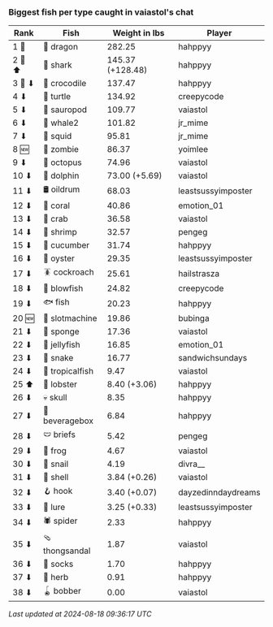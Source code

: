 ### Biggest fish per type caught in vaiastol's chat
| Rank | Fish | Weight in lbs | Player |
|------|--------|-----------|---------|
| 1 🥇  | 🐉 dragon | 282.25 | hahppyy |
| 2 🥈 ⬆ | 🦈 shark | 145.37 (+128.48) | hahppyy |
| 3 🥉 ⬇ | 🐊 crocodile | 137.47 | hahppyy |
| 4 ⬇ | 🐢 turtle | 134.92 | creepycode |
| 5 ⬇ | 🦕 sauropod | 109.77 | vaiastol |
| 6 ⬇ | 🐋 whale2 | 101.82 | jr_mime |
| 7 ⬇ | 🦑 squid | 95.81 | jr_mime |
| 8 🆕 | 🧟 zombie | 86.37 | yoimlee |
| 9 ⬇ | 🐙 octopus | 74.96 | vaiastol |
| 10 ⬇ | 🐬 dolphin | 73.00 (+5.69) | vaiastol |
| 11 ⬇ | 🛢️ oildrum | 68.03 | leastsussyimposter |
| 12 ⬇ | 🪸 coral | 40.86 | emotion_01 |
| 13 ⬇ | 🦀 crab | 36.58 | vaiastol |
| 14 ⬇ | 🦐 shrimp | 32.57 | pengeg |
| 15 ⬇ | 🥒 cucumber | 31.74 | hahppyy |
| 16 ⬇ | 🦪 oyster | 29.35 | leastsussyimposter |
| 17 ⬇ | 🪳 cockroach | 25.61 | hailstrasza |
| 18 ⬇ | 🐡 blowfish | 24.82 | creepycode |
| 19 ⬇ | 🐟 fish | 20.23 | hahppyy |
| 20 🆕 | 🎰 slotmachine | 19.86 | bubinga |
| 21 ⬇ | 🧽 sponge | 17.36 | vaiastol |
| 22 ⬇ | 🪼 jellyfish | 16.85 | emotion_01 |
| 23 ⬇ | 🐍 snake | 16.77 | sandwichsundays |
| 24 ⬇ | 🐠 tropicalfish | 9.47 | vaiastol |
| 25 ⬆ | 🦞 lobster | 8.40 (+3.06) | hahppyy |
| 26 ⬇ | 💀 skull | 8.35 | hahppyy |
| 27 ⬇ | 🧃 beveragebox | 6.84 | hahppyy |
| 28 ⬇ | 🩲 briefs | 5.42 | pengeg |
| 29 ⬇ | 🐸 frog | 4.67 | vaiastol |
| 30 ⬇ | 🐌 snail | 4.19 | divra__ |
| 31 ⬇ | 🐚 shell | 3.84 (+0.26) | vaiastol |
| 32 ⬇ | 🪝 hook | 3.40 (+0.07) | dayzedinndaydreams |
| 33 ⬇ | 🎏 lure | 3.25 (+0.33) | leastsussyimposter |
| 34 ⬇ | 🕷️ spider | 2.33 | hahppyy |
| 35 ⬇ | 🩴 thongsandal | 1.87 | vaiastol |
| 36 ⬇ | 🧦 socks | 1.70 | hahppyy |
| 37 ⬇ | 🌿 herb | 0.91 | hahppyy |
| 38 ⬇ | 🪀 bobber | 0.00 | vaiastol |

_Last updated at 2024-08-18 09:36:17 UTC_